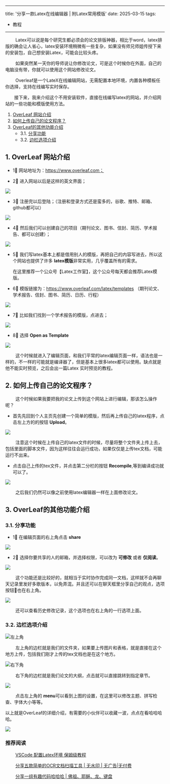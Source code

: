 

---
title: '分享一款Latex在线编辑器 | 附Latex常用模版'
date: 2025-03-15
tags:
  - 教程
---



&emsp;&emsp; Latex可以说是每个研究生都必须会的论文排版神器，相比于word，latex排版的确会让人省心，latex安装环境稍微有一些复杂，如果没有师兄师姐传授下来的安装包，自己想安装Latex，可能会比较头疼。

&emsp;&emsp; 如果突然某一天你的导师说让你修改论文，可是这个时候你在外面，自己的电脑没有带，你就可以使用这个网站修改论文。

&emsp;&emsp; Overleaf是一个LateX在线编辑网站，无需配置本地环境，内置各种模板任你选择，支持在线编写实时保存。

&emsp;&emsp;接下来，我来介绍这个不用安装软件，直接在线编写latex的网站，并介绍网站的一些功能和模版使用方法。

<!-- vscode-markdown-toc -->
 1. [OverLeaf 网站介绍](#OverLeaf)
 2. [如何上传自己的论文程序？](#)
 3. [ OverLeaf的其他功能介绍](#OverLeaf-1)
	* 3.1. [分享功能](#-1)
	* 3.2. [边栏选项介绍](#-1)

<!-- vscode-markdown-toc-config
	numbering=true
	autoSave=true
	/vscode-markdown-toc-config -->
<!-- /vscode-markdown-toc -->

##  1. <a name='OverLeaf'></a>OverLeaf 网站介绍

- 1⃣️ 网站地址为：https://www.overleaf.com；

- 2⃣️ 进入网站以后是这样的英文界面；

![](https://mmbiz.qpic.cn/sz_mmbiz_png/WefE7OF5zK8mz5w0CHSOn181caRzHCcuhjzClg3XN66WEV1QuibdBVbibPrGsxXY89J1ia9gI6PesC0oZQ9z1FmcQ/0?wx_fmt=png)

- 3⃣️ 注册完以后登陆；（注册和登录方式还是蛮多的，谷歌、推特、邮箱、github都可以）
  
![](https://mmbiz.qpic.cn/sz_mmbiz_png/WefE7OF5zK8mz5w0CHSOn181caRzHCcuafF9atJ6wzf28SR7gbArkMD1XcgBx2IXNMI6nK2J18NicnT9TiciaicPjg/0?wx_fmt=png)

- 4⃣️ 然后我们可以创建自己的项目（期刊论文、图书、信封、简历、学术报告、都可以创建）；
  
![](https://mmbiz.qpic.cn/sz_mmbiz_png/WefE7OF5zK8mz5w0CHSOn181caRzHCcupUgdd9cuzQDUBr1tH0JOibYAibsSChevGiaBbHHgmRjKNUIeJAiaeDmd8g/0?wx_fmt=png)

- 5⃣️ 我们写latex基本上都是借用别人的模版，再把自己的内容写进去，所以这个网站也提供了许多 **latex模版**非常实用，几乎覆盖所有的需求。
  
  在这里推荐一个公众号【Latex工作室】，这个公众号每天都会推荐Latex模版。
  
- 6⃣️ 模版链接为：https://www.overleaf.com/latex/templates （期刊论文、学术报告、信封、图书、简历、日历、行程）

![](https://mmbiz.qpic.cn/sz_mmbiz_png/WefE7OF5zK8mz5w0CHSOn181caRzHCcu8T68aSq2ITNSecMQJf6TYibzzjbBiczicCLhFiam4d6L6X49Mx1UWGtxRg/0?wx_fmt=png)

- 7⃣️ 比如我们找到一个学术报告的模版，点进去；

![](https://mmbiz.qpic.cn/sz_mmbiz_png/WefE7OF5zK8mz5w0CHSOn181caRzHCcucy07qv4MZ9ECz3ZBtbHHEbLRnyadB2e1srPJqflXNKSQicCzMJ5KJqQ/0?wx_fmt=png)

- 8⃣️ 选择 **Open as Template**

![](https://mmbiz.qpic.cn/sz_mmbiz_png/WefE7OF5zK8mz5w0CHSOn181caRzHCcu4slpsMCmmYIck1zhcFibw116kTnxKH7AAiajQ6OPAEsp4iatW1P98fovA/0?wx_fmt=png)

&emsp;&emsp; 这个时候就进入了编辑页面，和我们平常的latex编辑页面一样，语法也是一样的，不一样的可能就是编译器了，但是基本上很多latex都可以使用。缺点就是他不能实时预览，之后会出一篇Latex 实时预览的教程。

##  2. <a name=''></a>如何上传自己的论文程序？

&emsp;&emsp; 这个时候如果我要把我的论文上传到这个网站上进行编辑，那该怎么操作呢？

- 首先先回到个人主页先创建一个简单的模版，然后再上传自己的latex程序，点击左上方的的按钮 **Upload**。

![](https://mmbiz.qpic.cn/sz_mmbiz_png/WefE7OF5zK8mz5w0CHSOn181caRzHCcuhPic2pkoxoAXia0XlqtIns1PsXOb60o4mWrbFKuzTiaibYM7CGd4vGQYSw/0?wx_fmt=png)

&emsp;&emsp; 注意这个时候在上传自己的latex文件的时候，尽量将整个文件夹上传上去，包括里面的脚本文件，因为这样往往会运行成功，如果仅仅是上传tex文档，可能运行不出来。



- 点击自己上传的tex文件，并点击第二分栏的按钮 **Recompile**,等到编译成功就可以了。

![](https://mmbiz.qpic.cn/sz_mmbiz_png/WefE7OF5zK8mz5w0CHSOn181caRzHCcuCYEoTJTECfJZMy01mIp6MVXefcQBpAfZZV6oZv4TQicEicHqNEf1wibzw/0?wx_fmt=png)

&emsp;&emsp; 之后我们仍然可以像之前使用latex编辑器一样在上面修改论文。

##  3. <a name='OverLeaf-1'></a> OverLeaf的其他功能介绍

###  3.1. <a name='-1'></a>分享功能

- 1⃣️ 在编辑页面的右上角点击 **share**

![](https://mmbiz.qpic.cn/sz_mmbiz_png/WefE7OF5zK8mz5w0CHSOn181caRzHCcudEib7NCcPIkE8Xj5IPI3AMQ6amyichTC2icQQ8sd3VPw5BQQDcKBNXFKg/0?wx_fmt=png)

- 2⃣️ 选择你要共享的人的邮箱，并选择权限，可以改为 **可修改** 或者 **仅阅读**。

![](https://mmbiz.qpic.cn/sz_mmbiz_png/WefE7OF5zK8mz5w0CHSOn181caRzHCcurFxLkTpFg5PRlwWfekZ9PUqicsc03nBolwQJvfwjCiae3TJwp1S1co4Q/0?wx_fmt=png)

&emsp;&emsp;  这个功能还是比较好的，就相当于实时协作完成同一文档，这样就不会再聊天记录里发好多歌版本，以免弄混。并且还可以在聊天框里分享自己的观点，选项按钮🔘也在右上角。

![](https://mmbiz.qpic.cn/sz_mmbiz_png/WefE7OF5zK8mz5w0CHSOn181caRzHCcuNQtuQJBDXs80bic4azmL5trLdyibGrkGb8rGicqHBTEWiaQJ7EyOFU2LeA/0?wx_fmt=png)

&emsp;&emsp;  还可以查看历史修改记录，这个选项也在右上角的一行选项上面。

###  3.2. <a name='-1'></a>边栏选项介绍

![左上角](https://mmbiz.qpic.cn/sz_mmbiz_png/WefE7OF5zK8mz5w0CHSOn181caRzHCcu5aI39kiaibheUibGvf4d1L4877cEvEIMicORCRlTevqvbicFwvkesiaoRkmg/0?wx_fmt=png)

&emsp;&emsp; 左上角的边栏就是我们的文件夹，如果要上传图片和表格，就是直接在这个地方上传，包括我们刚才上传的tex文档也是在这个地方。

![右下角](https://mmbiz.qpic.cn/sz_mmbiz_png/WefE7OF5zK8mz5w0CHSOn181caRzHCculrT2GOibl7ibmDnp4Ogiay3MARFoDK2e0G8kP1NX07UKuHoPylFj4bWEQ/0?wx_fmt=png)

&emsp;&emsp; 右下角的边栏就是我们论文的大纲，点击就可以直接跳转到指定章节。

![](https://mmbiz.qpic.cn/sz_mmbiz_png/WefE7OF5zK8mz5w0CHSOn181caRzHCcu1tOppWTbjBuLVf44lQb6fFCsHicvHAhw3Wa4va5HM6rh4aiaciarOibic8w/0?wx_fmt=png)

&emsp;&emsp; 点击左上角的 **menu**可以看到上图的设置，在这里可以修改主题、拼写检查、字体大小等等。

以上就是OverLeaf的详细介绍，有需要的小伙伴可以收藏一波，点点在看哈哈哈哈。

![](https://mmbiz.qpic.cn/sz_mmbiz_png/WefE7OF5zK9m9wbpQHiarJ1Zbt1eyKDfWEUmt6YHowBicSb5fIpr9q5AvWvK6xqJEDTs4vxqLicCeCg2sJiaZh7Ofg/0?wx_fmt=png)
### 推荐阅读

&emsp;&emsp;  [VSCode 配置Latex环境 保姆级教程](https://mp.weixin.qq.com/s?__biz=MzU1ODcwMDAwMw==&mid=2247486759&idx=1&sn=8989a47009c2f71aa3074ccc2ab52f11&chksm=fc23c9abcb5440bd6952b060b5d30c3b9ae3cda96f93f2667734118ab9ea693d175f9fb3f205&token=316230948&lang=zh_CN#rd)

&emsp;&emsp;  [分享五款简单的OCR文档扫描工具 | 无水印 | 无广告|无付费](https://mp.weixin.qq.com/s?__biz=MzU1ODcwMDAwMw==&mid=2247486805&idx=1&sn=2e4e481760a733c1ec10af7e1ba97496&chksm=fc23c9d9cb5440cfb705532f2b9aea836475624cfe3294baf08679938dda7c573d3e5623bfb2&token=316230948&lang=zh_CN#rd)

&emsp;&emsp;  [分享一组有趣代码哈哈哈 | 佛祖、耶稣、龙、键盘](https://mp.weixin.qq.com/s?__biz=MzU1ODcwMDAwMw==&mid=2247486962&idx=1&sn=db9259bcc3769bf6c6f3d82f63f83587&chksm=fc23c97ecb5440686088511d95f08ddeb76d4f3c6189e900cd7fb08882310c6111b1c91b6516&token=316230948&lang=zh_CN#rd)